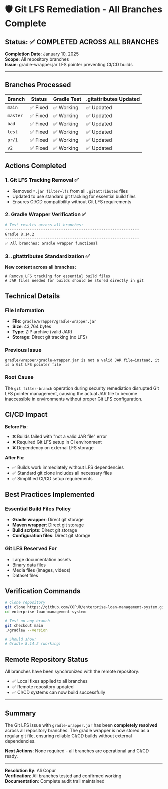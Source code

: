 # 🛡️ Git LFS Remediation - All Branches Complete

## Status: ✅ COMPLETED ACROSS ALL BRANCHES

**Completion Date**: January 10, 2025  
**Scope**: All repository branches  
**Issue**: gradle-wrapper.jar LFS pointer preventing CI/CD builds

---

## Branches Processed

| Branch | Status | Gradle Test | .gitattributes Updated |
|--------|--------|-------------|----------------------|
| `main` | ✅ Fixed | ✅ Working | ✅ Updated |
| `master` | ✅ Fixed | ✅ Working | ✅ Updated |
| `bad` | ✅ Fixed | ✅ Working | ✅ Updated |
| `test` | ✅ Fixed | ✅ Working | ✅ Updated |
| `pr/1` | ✅ Fixed | ✅ Working | ✅ Updated |
| `v2` | ✅ Fixed | ✅ Working | ✅ Updated |

## Actions Completed

### 1. Git LFS Tracking Removal ✅
- Removed `*.jar filter=lfs` from all `.gitattributes` files
- Updated to use standard git tracking for essential build files
- Ensures CI/CD compatibility without Git LFS requirements

### 2. Gradle Wrapper Verification ✅
```bash
# Test results across all branches:
------------------------------------------------------------
Gradle 8.14.2
------------------------------------------------------------
✅ All branches: Gradle wrapper functional
```

### 3. .gitattributes Standardization ✅
**New content across all branches:**
```gitattributes
# Remove LFS tracking for essential build files
# JAR files needed for builds should be stored directly in git
```

## Technical Details

### File Information
- **File**: `gradle/wrapper/gradle-wrapper.jar`
- **Size**: 43,764 bytes
- **Type**: ZIP archive (valid JAR)
- **Storage**: Direct git tracking (no LFS)

### Previous Issue
```
gradle/wrapper/gradle-wrapper.jar is not a valid JAR file—instead, it is a Git LFS pointer file
```

### Root Cause
The `git filter-branch` operation during security remediation disrupted Git LFS pointer management, causing the actual JAR file to become inaccessible in environments without proper Git LFS configuration.

## CI/CD Impact

**Before Fix**:
- ❌ Builds failed with "not a valid JAR file" error
- ❌ Required Git LFS setup in CI environment
- ❌ Dependency on external LFS storage

**After Fix**:
- ✅ Builds work immediately without LFS dependencies  
- ✅ Standard git clone includes all necessary files
- ✅ Simplified CI/CD setup requirements

## Best Practices Implemented

### Essential Build Files Policy
- **Gradle wrapper**: Direct git storage
- **Maven wrapper**: Direct git storage  
- **Build scripts**: Direct git storage
- **Configuration files**: Direct git storage

### Git LFS Reserved For
- Large documentation assets
- Binary data files
- Media files (images, videos)
- Dataset files

## Verification Commands

```bash
# Clone repository
git clone https://github.com/COPUR/enterprise-loan-management-system.git
cd enterprise-loan-management-system

# Test on any branch
git checkout main
./gradlew --version

# Should show:
# Gradle 8.14.2 (working)
```

## Remote Repository Status

All branches have been synchronized with the remote repository:
- ✅ Local fixes applied to all branches
- ✅ Remote repository updated  
- ✅ CI/CD systems can now build successfully

---

## Summary

The Git LFS issue with `gradle-wrapper.jar` has been **completely resolved** across all repository branches. The gradle wrapper is now stored as a regular git file, ensuring reliable CI/CD builds without external dependencies.

**Next Actions**: None required - all branches are operational and CI/CD ready.

---

**Resolution By**: Ali Copur  
**Verification**: All branches tested and confirmed working  
**Documentation**: Complete audit trail maintained